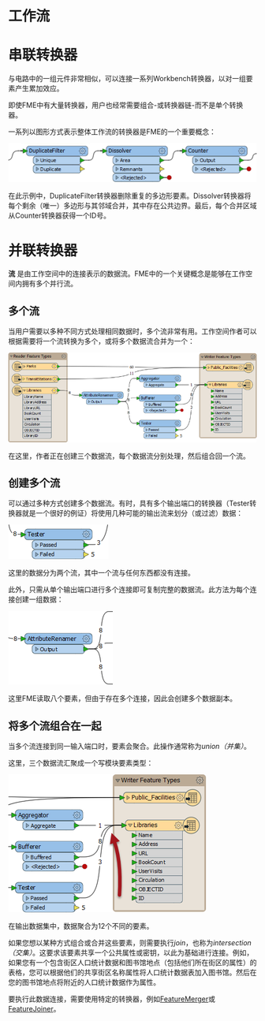 # 工作流


# 串联转换器

与电路中的一组元件非常相似，可以连接一系列Workbench转换器，以对一组要素产生累加效应。

即使FME中有大量转换器，用户也经常需要组合-或转换器链-而不是单个转换器。

一系列以图形方式表示整体工作流的转换器是FME的一个重要概念：

![](./Images/Img2.028.TransformersInSeries.png)

在此示例中，DuplicateFilter转换器删除重复的多边形要素。Dissolver转换器将每个剩余（唯一）多边形与其邻域合并，其中存在公共边界。最后，每个合并区域从Counter转换器获得一个ID号。

# 并联转换器

**流** 是由工作空间中的连接表示的数据流。FME中的一个关键概念是能够在工作空间内拥有多个并行流。

## 多个流

当用户需要以多种不同方式处理相同数据时，多个流非常有用。工作空间作者可以根据需要将一个流转换为多个，或将多个数据流合并为一个：

![](./Images/Img2.030.MultipleStreams.png)

在这里，作者正在创建三个数据流，每个数据流分别处理，然后组合回一个流。

## 创建多个流

可以通过多种方式创建多个数据流。有时，具有多个输出端口的转换器（Tester转换器就是一个很好的例证）将使用几种可能的输出流来划分（或过滤）数据：

![](./Images/Img2.031.MultiPortSplit.png)

这里的数据分为两个流，其中一个流与任何东西都没有连接。

此外，只需从单个输出端口进行多个连接即可复制完整的数据流。此方法为每个连接创建一组数据：

![](./Images/Img2.032.DuplicatedStreams.png)

这里FME读取八个要素，但由于存在多个连接，因此会创建多个数据副本。

## 将多个流组合在一起

当多个流连接到同一输入端口时，要素会聚合。此操作通常称为*union（并集）*。

这里，三个数据流汇聚成一个写模块要素类型：

![](./Images/Img2.033.UnionOfStreams.png)

在输出数据集中，数据聚合为12个不同的要素。

如果您想以某种方式组合或合并这些要素，则需要执行*join*，也称为*intersection（交集）*。这要求该要素共享一个公共属性或密钥，以此为基础进行连接。例如，如果您有一个包含街区人口统计数据和图书馆地点（包括他们所在街区的属性）的表格，您可以根据他们的共享街区名称属性将人口统计数据表加入图书馆。然后在您的图书馆地点将附近的人口统计数据作为属性。

要执行此数据连接，需要使用特定的转换器，例如[FeatureMerger](http://docs.safe.com/fme/html/FME_Desktop_Documentation/FME_Transformers/Transformers/featuremerger.htm)或[FeatureJoiner](http：//docs.safe.com/fme/html/FME_Desktop_Documentation/FME_Transformers/Transformers/featurejoiner.htm)。

